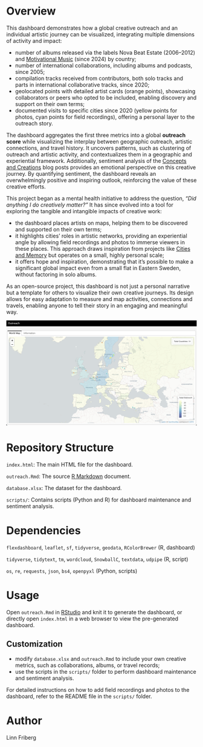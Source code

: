 # Overview

This dashboard demonstrates how a global creative outreach and an individual artistic journey can be visualized, integrating multiple dimensions of activity and impact:

* number of albums released via the labels Nova Beat Estate (2006–2012) and [Motivational Music](https://www.motivational-music.one) (since 2024) by country;
* number of international collaborations, including albums and podcasts, since 2005;
* compilation tracks received from contributors, both solo tracks and parts in international collaborative tracks, since 2020;
* geolocated points with detailed artist cards (orange points), showcasing collaborators or peers who opted to be included, enabling discovery and support on their own terms;
* documented visits to specific cities since 2020 (yellow points for photos, cyan points for field recordings), offering a personal layer to the outreach story.

The dashboard aggregates the first three metrics into a global **outreach score** while visualizing the interplay between geographic outreach, artistic connections, and travel history. It uncovers patterns, such as clustering of outreach and artistic activity, and contextualizes them in a geographic and experiential framework. Additionally, sentiment analysis of the [Concepts and Creations](https://paragraph.xyz/@aurora-mm) blog posts provides an emotional perspective on this creative journey. By quantifying sentiment, the dashboard reveals an overwhelmingly positive and inspiring outlook, reinforcing the value of these creative efforts.

This project began as a mental health initiative to address the question, *“Did anything I do creatively matter?”* It has since evolved into a tool for exploring the tangible and intangible impacts of creative work:

* the dashboard places artists on maps, helping them to be discovered and supported on their own terms;
* it highlights cities’ roles in artistic networks, providing an experiential angle by allowing field recordings and photos to immerse viewers in these places. This approach draws inspiration from projects like [Cities and Memory](https://citiesandmemory.com) but operates on a small, highly personal scale;
* it offers hope and inspiration, demonstrating that it’s possible to make a significant global impact even from a small flat in Eastern Sweden, without factoring in solo albums.

As an open-source project, this dashboard is not just a personal narrative but a template for others to visualize their own creative journeys. Its design allows for easy adaptation to measure and map activities, connections and travels, enabling anyone to tell their story in an engaging and meaningful way.

![](screenshot.png)

# Repository Structure

`index.html`: The main HTML file for the dashboard.

`outreach.Rmd`: The source [R Markdown](https://rmarkdown.rstudio.com) document.

`database.xlsx`: The dataset for the dashboard.

`scripts/`: Contains scripts (Python and R) for dashboard maintenance and sentiment analysis.

# Dependencies

`flexdashboard`, `leaflet`, `sf`, `tidyverse`, `geodata`, `RColorBrewer` (R, dashboard)

`tidyverse`, `tidytext`, `tm`, `wordcloud`, `SnowballC`, `textdata`, `udpipe` (R, script)

`os`, `re`, `requests`, `json`, `bs4`, `openpyxl` (Python, scripts)

# Usage

Open `outreach.Rmd` in [RStudio](https://posit.co/products/open-source/rstudio) and knit it to generate the dashboard, or directly open `index.html` in a web browser to view the pre-generated dashboard.

## Customization

* modify `database.xlsx` and `outreach.Rmd` to include your own creative metrics, such as collaborations, albums, or travel records;
* use the scripts in the `scripts/` folder to perform dashboard maintenance and sentiment analysis.

For detailed instructions on how to add field recordings and photos to the dashboard, refer to the README file in the `scripts/` folder.

# Author

Linn Friberg
